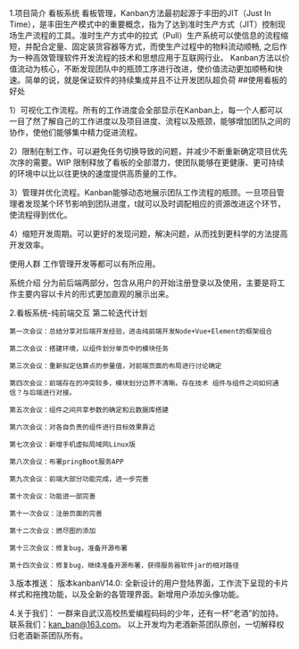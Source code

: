 1.项目简介
看板系统
看板管理，Kanban方法最初起源于丰田的JIT（Just In Time），是丰田生产模式中的重要概念，指为了达到准时生产方式（JIT）控制现场生产流程的工具。准时生产方式中的拉式（Pull）生产系统可以使信息的流程缩短，并配合定量、固定装货容器等方式，而使生产过程中的物料流动顺畅, 之后作为一种高效管理软件开发流程的技术和思想应用于互联网行业。
Kanban方法以价值流动为核心，不断发现团队中的瓶颈工序进行改进，使价值流动更加顺畅和快速。简单的说，就是保证软件的持续集成并且不让开发团队超负荷
##使用看板的好处

1）可视化工作流程。所有的工作进度会全部显示在Kanban上，每一个人都可以一目了然了解自己的工作进度以及项目进度、流程以及瓶颈，能够增加团队之间的协作，使他们能够集中精力促进流程。

2）限制在制工作，可以避免任务切换导致的问题，并减少不断重新确定项目优先次序的需要。WIP 限制释放了看板的全部潜力，使团队能够在更健康、更可持续的环境中以比以往更快的速度提供高质量的工作。

3）管理并优化流程。Kanban能够动态地展示团队工作流程的瓶颈。一旦项目管理者发现某个环节影响到团队进度，t就可以及时调配相应的资源改进这个环节，使流程得到优化。

4）缩短开发周期。可以更好的发现问题，解决问题，从而找到更科学的方法提高开发效率。

使用人群
工作管理开发等都可以有所应用。

系统介绍
分为前后端两部分，包含从用户的开始注册登录以及使用，主要是将工作主要内容以卡片的形式更加直观的展示出来。

2.看板系统-纯前端交互
第二轮迭代计划
```
第一次会议：总结分享对后端开发经验，进击纯前端开发Node+Vue+Element的框架组合
```
```
第二次会议：搭建环境，以组件划分单页中的模块任务
```
```
第三次会议：重新拟定估算点的参量值，对前端页面的布局进行讨论确定
```
```
第四次会议：前端存在的冲突较多，模块划分边界不清晰。存在技术 组件与组件之间如何通信？与后端进行对接。
```
```
第五次会议：组件之间共享参数的确定和云数据库搭建
```
```
第六次会议：对各自负责的组件进行目标效果靠近
```
```
第七次会议：新增手机虚拟局域网Linux版
```
```
第八次会议：布署pringBoot服务APP
```
```
第九次会议：前端大部分功能完成，进一步完善
```
```
第十次会议：功能进一部完善
```
```
第十一次会议：注册页面的完善
```
```
第十二次会议：燃尽图的添加
```
```
第十三次会议：修复bug，准备开源布署
```
```
第十四次会议：修复bug，继续准备开源布署，获得服务器软件jar的相对路径
``````
3.版本推送：
版本kanbanV14.0:
全新设计的用户登陆界面，工作流下呈现的卡片样式和拖拽功能，以及全新的各管理界面。新增用户添加头像功能。

4.关于我们：
一群来自武汉高校热爱编程码码的少年，还有一杯“老酒”的加持。
联系我们：kan_ban@163.com。
以上开发均为老酒新茶团队原创，一切解释权归老酒新茶团队所有。



